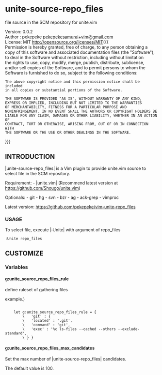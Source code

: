 # unite-source-repo_files

file source in the SCM repository for unite.vim

Version: 0.0.2  
Author : pekepeke <pekepekesamurai+vim@gmail.com>  
License: MIT <http://opensource.org/licenses/MIT>{{{  
	Permission is hereby granted, free of charge, to any person obtaining a  
	copy of this software and associated documentation files (the "Software"),  
	to deal in the Software without restriction, including without limitation  
	the rights to use, copy, modify, merge, publish, distribute, sublicense,  
	and/or sell copies of the Software, and to permit persons to whom the  
	Software is furnished to do so, subject to the following conditions:  
	  
	The above copyright notice and this permission notice shall be included  
	in all copies or substantial portions of the Software.  
	  
	THE SOFTWARE IS PROVIDED "AS IS", WITHOUT WARRANTY OF ANY KIND,  
	EXPRESS OR IMPLIED, INCLUDING BUT NOT LIMITED TO THE WARRANTIES  
	OF MERCHANTABILITY, FITNESS FOR A PARTICULAR PURPOSE AND  
	NONINFRINGEMENT. IN NO EVENT SHALL THE AUTHORS OR COPYRIGHT HOLDERS BE  
	LIABLE FOR ANY CLAIM, DAMAGES OR OTHER LIABILITY, WHETHER IN AN ACTION OF  
	CONTRACT, TORT OR OTHERWISE, ARISING FROM, OUT OF OR IN CONNECTION WITH  
	THE SOFTWARE OR THE USE OR OTHER DEALINGS IN THE SOFTWARE.
}}}

## INTRODUCTION

|unite-source-repo_files| is a Vim plugin to provide unite.vim source
to select file in the SCM repository.

Requirement:
	- |unite.vim| (Recommend latest version at https://github.com/Shougo/unite.vim)

Optionals:
	- git
	- hg
	- svn
	- bzr
	- ag
	- ack-grep
	- vimproc

Latest version:
	https://github.com/pekepeke/vim-unite-repo_files

### USAGE

To select file, execute |:Unite| with argument of repo_files


	:Unite repo_files


## CUSTOMIZE
### Variables

#### g:unite_source_repo_files_rule

define ruleset of gathering files

example.)


```

	let g:unite_source_repo_files_rule = {
		\   'git' : {
		\   'located' : '.git',
		\   'command' : 'git',
		\   'exec' : '%c ls-files --cached --others --exclude-standard',
		\ } }
```

#### g:unite_source_repo_files_max_candidates

Set the max number of |unite-source-repo_files| candidates.

The default value is 100.

